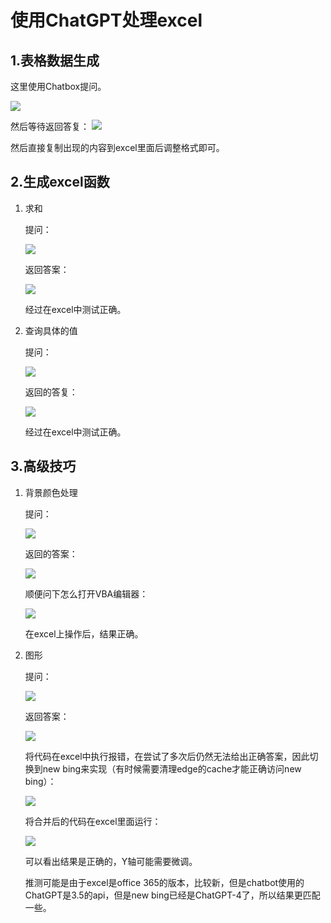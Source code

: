 # 使用ChatGPT处理excel

## 1.表格数据生成

这里使用Chatbox提问。

![](https://images-pigo.oss-cn-beijing.aliyuncs.com/20230518222007.png)

然后等待返回答复：
![](https://images-pigo.oss-cn-beijing.aliyuncs.com/20230518222105.png)

然后直接复制出现的内容到excel里面后调整格式即可。

## 2.生成excel函数

1. 求和

   提问：

   ![](https://images-pigo.oss-cn-beijing.aliyuncs.com/20230518222645.png)

   返回答案：

   ![](https://images-pigo.oss-cn-beijing.aliyuncs.com/20230518222709.png)

   经过在excel中测试正确。

2. 查询具体的值

   提问：

   ![](https://images-pigo.oss-cn-beijing.aliyuncs.com/20230518223138.png)

   返回的答复：

   ![](https://images-pigo.oss-cn-beijing.aliyuncs.com/20230518223222.png)

   经过在excel中测试正确。

## 3.高级技巧

1. 背景颜色处理

   提问：

   ![](https://images-pigo.oss-cn-beijing.aliyuncs.com/20230518224253.png)

   返回的答案：

   ![](https://images-pigo.oss-cn-beijing.aliyuncs.com/20230518224324.png)

   顺便问下怎么打开VBA编辑器：

   ![](https://images-pigo.oss-cn-beijing.aliyuncs.com/20230518224357.png)

   在excel上操作后，结果正确。

2. 图形

   提问：

   ![](https://images-pigo.oss-cn-beijing.aliyuncs.com/20230518225026.png)

   返回答案：

   ![](https://images-pigo.oss-cn-beijing.aliyuncs.com/20230518225053.png)

   将代码在excel中执行报错，在尝试了多次后仍然无法给出正确答案，因此切换到new bing来实现（有时候需要清理edge的cache才能正确访问new bing）：

   ![](https://images-pigo.oss-cn-beijing.aliyuncs.com/20230519000609.png)

   将合并后的代码在excel里面运行：

   ![](https://images-pigo.oss-cn-beijing.aliyuncs.com/20230519000537.png)

   可以看出结果是正确的，Y轴可能需要微调。

   推测可能是由于excel是office 365的版本，比较新，但是chatbot使用的ChatGPT是3.5的api，但是new bing已经是ChatGPT-4了，所以结果更匹配一些。
